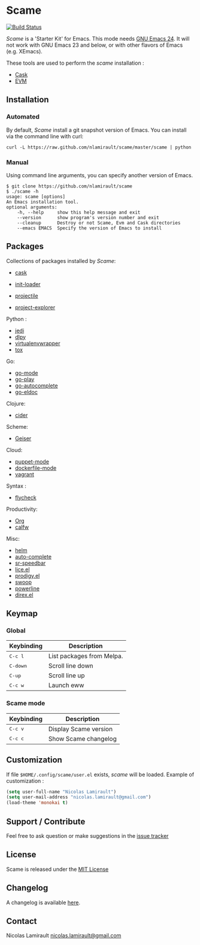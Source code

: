 # Scame

[![Build Status](https://drone.io/github.com/nlamirault/scame/status.png)](https://drone.io/github.com/nlamirault/scame/latest)

*Scame* is a 'Starter Kit' for Emacs.
This mode needs [GNU Emacs 24](http://wikemacs.org/wiki/Installing_Emacs). It will not work with GNU Emacs 23 and below,
or with other flavors of Emacs (e.g. XEmacs).

These tools are used to perform the *scame* installation :

- [Cask](https://github.com/cask/cask)
- [EVM](https://github.com/rejeep/evm)


## Installation

### Automated

By default, *Scame* install a git snapshot version of Emacs.
You can install via the command line with curl:

	curl -L https://raw.github.com/nlamirault/scame/master/scame | python


### Manual

Using command line arguments, you can specify another version of Emacs.

    $ git clone https://github.com/nlamirault/scame
    $ ./scame -h
	usage: scame [options]
	An Emacs installation tool.
	optional arguments:
		-h, --help     show this help message and exit
		--version      show program's version number and exit
		--cleanup      Destroy or not Scame, Evm and Cask directories
		--emacs EMACS  Specify the version of Emacs to install

## Packages

Collections of packages installed by *Scame*:

- [cask](https://github.com/cask/cask)
- [init-loader](https://github.com/emacs-jp/init-loader)

- [projectile](https://github.com/bbatsov/projectile)
- [project-explorer](https://github.com/sabof/project-explorer)

Python :
- [jedi](https://github.com/tkf/emacs-jedi)
- [dlpy](https://github.com/jorgenschaefer/elpy)
- [virtualenvwrapper](https://github.com/porterjamesj/virtualenvwrapper.el)
- [tox]()

Go:
- [go-mode](http://melpa.milkbox.net/#/go-mode)
- [go-play](https://github.com/dominikh/go-play.el)
- [go-autocomplete](https://github.com/nsf/gocode)
- [go-eldoc](https://github.com/syohex/emacs-go-eldoc)

Clojure:
- [cider](http://melpa.milkbox.net/#/cider)

Scheme:
- [Geiser](https://github.com/jaor/geiser)

Cloud:
- [puppet-mode](https://github.com/lunaryorn/puppet-mode)
- [dockerfile-mode](https://github.com/spotify/dockerfile-mode)
- [vagrant](https://github.com/ottbot/vagrant.el)

Syntax :
- [flycheck](https://github.com/flycheck/flycheck)

Productivity:
- [Org](http://orgmode.org)
- [calfw](https://github.com/kiwanami/emacs-calfw)

Misc:
- [helm]()
- [auto-complete](http://cx4a.org/software/auto-complete/)
- [sr-speedbar](http://www.emacswiki.org/emacs/SrSpeedbar)
- [lice.el](https://github.com/buzztaiki/lice-el)
- [prodigy.el](https://github.com/rejeep/prodigy.el)
- [swoop](https://github.com/ShingoFukuyama/emacs-swoop)
- [powerline](https://github.com/milkypostman/powerline)
- [direx.el](https://github.com/m2ym/direx-el)


## Keymap

### Global

Keybinding           | Description
---------------------|------------------------------------------------------------
<kbd>C-c l</kbd>     | List packages from Melpa.
<kbd>C-down</kbd>    | Scroll line down
<kbd>C-up </kbd>     | Scroll line up
<kbd>C-c w</kbd>     | Launch eww


### Scame mode

Keybinding           | Description
---------------------|------------------------------------------------------------
<kbd>C-c v</kbd>     | Display Scame version
<kbd>C-c c</kbd>     | Show Scame changelog


## Customization

If file `$HOME/.config/scame/user.el` exists, *scame* will be loaded.
Example of customization :

```lisp
(setq user-full-name "Nicolas Lamirault")
(setq user-mail-address "nicolas.lamirault@gmail.com")
(load-theme 'monokai t)
```


## Support / Contribute

Feel free to ask question or make suggestions in the [issue tracker](https://github.com/nlamirault/scame/issues)


## License

Scame is released under the [MIT License](LICENSE)


## Changelog

A changelog is available [here](ChangeLog.md).


## Contact

Nicolas Lamirault <nicolas.lamirault@gmail.com>
